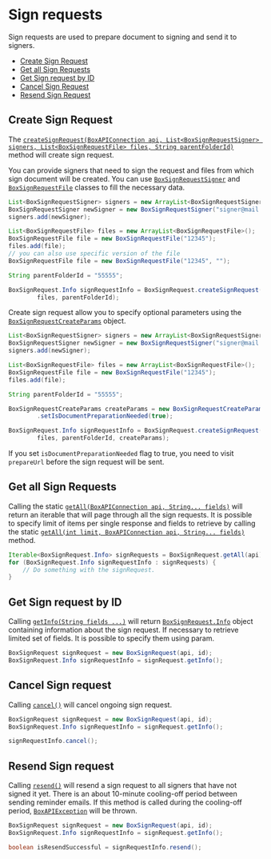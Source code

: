 Sign requests
==================

Sign requests are used to prepare document to signing and send it to signers.

<!-- START doctoc generated TOC please keep comment here to allow auto update -->
<!-- DON'T EDIT THIS SECTION, INSTEAD RE-RUN doctoc TO UPDATE -->

- [Create Sign Request](#create-sign-request)
- [Get all Sign Requests](#get-all-sign-requests)
- [Get Sign request by ID](#get-sign-request-by-id)
- [Cancel Sign Request](#cancel-sign-request)
- [Resend Sign Request](#resend-sign-request)

<!-- END doctoc generated TOC please keep comment here to allow auto update -->

Create Sign Request
------------------------

The [`createSignRequest(BoxAPIConnection api, List<BoxSignRequestSigner> signers, List<BoxSignRequestFile> files, String parentFolderId)`][create-sign-request]
method will create sign request.

You can provide signers that need to sign the request and files from which sign document will be created. You can use [`BoxSignRequestSigner`][box-sign-request-signer] 
and [`BoxSignRequestFile`][box-sign-request-file] classes to fill the necessary data.

<!-- sample create_sign_request -->
```java
List<BoxSignRequestSigner> signers = new ArrayList<BoxSignRequestSigner>();
BoxSignRequestSigner newSigner = new BoxSignRequestSigner("signer@mail.com");
signers.add(newSigner);

List<BoxSignRequestFile> files = new ArrayList<BoxSignRequestFile>();
BoxSignRequestFile file = new BoxSignRequestFile("12345");
files.add(file);
// you can also use specific version of the file
BoxSignRequestFile file = new BoxSignRequestFile("12345", "");

String parentFolderId = "55555";

BoxSignRequest.Info signRequestInfo = BoxSignRequest.createSignRequest(api, signers,
        files, parentFolderId);
```

Create sign request allow you to specify optional parameters using the [`BoxSignRequestCreateParams`][sign-request-create-params]
object.

```java
List<BoxSignRequestSigner> signers = new ArrayList<BoxSignRequestSigner>();
BoxSignRequestSigner newSigner = new BoxSignRequestSigner("signer@mail.com");
signers.add(newSigner);

List<BoxSignRequestFile> files = new ArrayList<BoxSignRequestFile>();
BoxSignRequestFile file = new BoxSignRequestFile("12345");
files.add(file);

String parentFolderId = "55555";

BoxSignRequestCreateParams createParams = new BoxSignRequestCreateParams()
        .setIsDocumentPreparationNeeded(true);

BoxSignRequest.Info signRequestInfo = BoxSignRequest.createSignRequest(api, signers,
        files, parentFolderId, createParams);
```

If you set ```isDocumentPreparationNeeded``` flag to true, you need to visit ```prepareUrl``` before the sign request will be sent.

[sign-request-create-params]: http://opensource.box.com/box-java-sdk/javadoc/com/box/sdk/BoxSignRequestCreateParams.html
[create-sign-request]: http://opensource.box.com/box-java-sdk/javadoc/com/box/sdk/.html#createSignRequest-com.box.sdk.BoxAPIConnection-java.util.List-java.util.List-java.lang.String-
[box-sign-request-signer]: http://opensource.box.com/box-java-sdk/javadoc/com/box/sdk/BoxSignRequestSigner.html
[box-sign-request-file]: http://opensource.box.com/box-java-sdk/javadoc/com/box/sdk/BoxSignRequestFile.html

Get all Sign Requests
------------------------

Calling the static [`getAll(BoxAPIConnection api, String... fields)`][get-all-sign-requests]
will return an iterable that will page through all the sign requests.
It is possible to specify limit of items per single
response and fields to retrieve by calling the static
[`getAll(int limit, BoxAPIConnection api, String... fields)`][get-all-sign-requests-with-fields]
method.

<!-- sample get_all_sign_requests -->
```java
Iterable<BoxSignRequest.Info> signRequests = BoxSignRequest.getAll(api);
for (BoxSignRequest.Info signRequestInfo : signRequests) {
	// Do something with the signRequest.
}
```

[get-all-sign-requests]: http://opensource.box.com/box-java-sdk/javadoc/com/box/sdk/BoxSignRequest.html#getAll-com.box.sdk.BoxAPIConnection-java.lang.String...-
[get-all-sign-requests-with-fields]: http://opensource.box.com/box-java-sdk/javadoc/com/box/sdk/BoxSignRequest.html#getAll-int-com.box.sdk.BoxAPIConnection-java.lang.String...-

Get Sign request by ID
------------------------

Calling [`getInfo(String fields ...)`][get-sign-request-by-id] will return [`BoxSignRequest.Info`][box-sign-request-info] object
containing information about the sign request. If necessary to retrieve
limited set of fields. It is possible to specify them using param.

<!-- sample get_sign_request_by_id -->
```java
BoxSignRequest signRequest = new BoxSignRequest(api, id);
BoxSignRequest.Info signRequestInfo = signRequest.getInfo();
```

[get-sign-request-by-id]:http://opensource.box.com/box-java-sdk/javadoc/com/box/sdk/BoxSignRequest.html#getInfo-java.lang.String...-
[box-sign-request-info]:http://opensource.box.com/box-java-sdk/javadoc/com/box/sdk/BoxSignRequest.Info.html


Cancel Sign request
------------------------

Calling [`cancel()`][cancel-sign-request] will cancel ongoing sign request.

<!-- sample cancel_sign_request -->
```java
BoxSignRequest signRequest = new BoxSignRequest(api, id);
BoxSignRequest.Info signRequestInfo = signRequest.getInfo();

signRequestInfo.cancel();
```

[cancel-sign-request]:http://opensource.box.com/box-java-sdk/javadoc/com/box/sdk/BoxSignRequest.html#cancel--


Resend Sign request
------------------------

Calling [`resend()`][resend-sign-request] will resend a sign request to all signers that have not signed it yet.
There is an about 10-minute cooling-off period between sending reminder emails. If this method is called during the
cooling-off period, [`BoxAPIException`][box-api-exception] will be thrown.

<!-- sample resend_sign_request -->
```java
BoxSignRequest signRequest = new BoxSignRequest(api, id);
BoxSignRequest.Info signRequestInfo = signRequest.getInfo();

boolean isResendSuccessful = signRequestInfo.resend();
```

[resend-sign-request]:http://opensource.box.com/box-java-sdk/javadoc/com/box/sdk/BoxSignRequest.html#resend--
[box-api-exception]:http://opensource.box.com/box-java-sdk/javadoc/com/box/sdk/BoxAPIException.html
